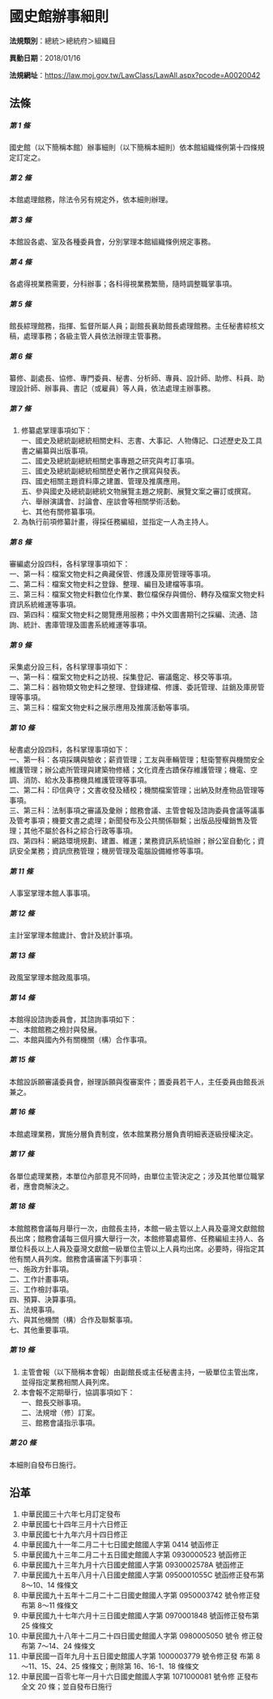 # 國史館辦事細則



**法規類別**：總統＞總統府＞組織目

**異動日期**：2018/01/16  

**法規網址**：https://law.moj.gov.tw/LawClass/LawAll.aspx?pcode=A0020042



## 法條
##### 第 1 條
國史館（以下簡稱本館）辦事細則（以下簡稱本細則）依本館組織條例第十四條規定訂定之。

##### 第 2 條
本館處理館務，除法令另有規定外，依本細則辦理。

##### 第 3 條
本館設各處、室及各種委員會，分別掌理本館組織條例規定事務。

##### 第 4 條
各處得視業務需要，分科辦事；各科得視業務繁簡，隨時調整職掌事項。

##### 第 5 條
館長綜理館務，指揮、監督所屬人員；副館長襄助館長處理館務。主任秘書綜核文稿，處理事務；各級主管人員依法辦理主管事務。

##### 第 6 條
纂修、副處長、協修、專門委員、秘書、分析師、專員、設計師、助修、科員、助理設計師、辦事員、書記（或雇員）等人員，依法處理主辦事務。

##### 第 7 條
1. 修纂處掌理事項如下：  
一、國史及總統副總統相關史料、志書、大事記、人物傳記、口述歷史及工具書之編纂與出版事項。  
二、國史及總統副總統相關史事專題之研究與考訂事項。  
三、國史及總統副總統相關歷史著作之撰寫與發表。  
四、國史相關主題資料庫之建置、管理及推廣應用。  
五、參與國史及總統副總統文物展覽主題之規劃、展覽文案之審訂或撰寫。  
六、舉辦演講會、討論會、座談會等相關學術活動。  
七、其他有關修纂事項。
1. 為執行前項修纂計畫，得採任務編組，並指定一人為主持人。

##### 第 8 條
審編處分設四科，各科掌理事項如下：  
一、第一科：檔案文物史料之典藏保管、修護及庫房管理等事項。  
二、第二科：檔案文物史料之登錄、整理、編目及建檔等事項。  
三、第三科：檔案文物史料數位化作業、數位檔保存與備份、轉存及檔案文物史料資訊系統維運等事項。  
四、第四科：檔案文物史料之閱覽應用服務；中外文圖書期刊之採編、流通、諮詢、統計、書庫管理及圖書系統維運等事項。

##### 第 9 條
采集處分設三科，各科掌理事項如下：  
一、第一科：檔案文物史料之訪視、採集登記、審議鑑定、移交等事項。  
二、第二科：器物類文物史料之整理、登錄建檔、修護、委託管理、註銷及庫房管理等事項。  
三、第三科：檔案文物史料之展示應用及推廣活動等事項。

##### 第 10 條
秘書處分設四科，各科掌理事項如下：  
一、第一科：各項採購與驗收；薪資管理；工友與車輛管理；駐衛警察與機關安全維護管理；辦公處所管理與建築物修繕；文化資產古蹟保存維護管理；機電、空調、消防、給水及事務機具維護管理等事項。  
二、第二科：印信典守；文書收發及繕校；機關檔案管理；出納及財產物品管理等事項。  
三、第三科：法制事項之審議及彙辦；館務會議、主管會報及諮詢委員會議等議事及管考事項；機要文書之處理；新聞發布及公共關係聯繫；出版品授權銷售及管理；其他不屬於各科之綜合行政等事項。  
四、第四科：網路環境規劃、建置、維運；業務資訊系統協辦；辦公室自動化；資訊安全業務；資訊庶務管理；機房管理及電腦設備維修等事項。

##### 第 11 條
人事室掌理本館人事事項。

##### 第 12 條
主計室掌理本館歲計、會計及統計事項。

##### 第 13 條
政風室掌理本館政風事項。

##### 第 14 條
本館得設諮詢委員會，其諮詢事項如下：  
一、本館館務之檢討與發展。  
二、本館與國內外有關機關（構）合作事項。

##### 第 15 條
本館設訴願審議委員會，辦理訴願與復審案件；置委員若干人，主任委員由館長派兼之。

##### 第 16 條
本館處理業務，實施分層負責制度，依本館業務分層負責明細表逐級授權決定。

##### 第 17 條
各單位處理業務，本單位內部意見不同時，由單位主管決定之；涉及其他單位職掌者，應會商解決之。

##### 第 18 條
本館館務會議每月舉行一次，由館長主持，本館一級主管以上人員及臺灣文獻館館長出席；館務會議每三個月擴大舉行一次，本館修纂處纂修、任務編組主持人、各單位科長以上人員及臺灣文獻館一級單位主管以上人員均出席。必要時，得指定其他有關人員列席。館務會議審議下列事項：  
一、施政方針事項。  
二、工作計畫事項。  
三、工作檢討事項。  
四、預算、決算事項。  
五、法規事項。  
六、與其他機關（構）合作及聯繫事項。  
七、其他重要事項。

##### 第 19 條
1. 主管會報（以下簡稱本會報）由副館長或主任秘書主持，一級單位主管出席，並得指定業務相關人員列席。
1. 本會報不定期舉行，協調事項如下：  
一、館長交辦事項。  
二、法規增（修）訂案。  
三、館務會議指示事項。

##### 第 20 條
本細則自發布日施行。

## 沿革
1. 中華民國三十六年七月訂定發布
1. 中華民國七十四年三月十六日修正
1. 中華民國七十九年六月十四日修正
1. 中華民國九十一年二月二十七日國史館國人字第 0414 號函修正
1. 中華民國九十三年二月二十五日國史館國人字第 0930000523 號函修正
1. 中華民國九十三年九月十六日國史館國人字第 0930002578A  號函修正
1. 中華民國九十五年八月十八日國史館國人字第 0950001055C  號函修正發布第 8～10、14  條條文
1. 中華民國九十五年十二月二十二日國史館國人字第 0950003742 號令修正發布第 8～11  條條文
1. 中華民國九十七年六月十三日國史館國人字第 0970001848 號函修正發布第 25 條條文
1.  中華民國九十八年十二月二十四日國史館國人字第 0980005050 號令  修正發布第 7～14、24  條條文
1.  中華民國一百年九月十五日國史館國人字第 1000003779 號令修正發  布第 8～11、15、24、25  條條文；刪除第 16、16-1、18 條條文
1.  中華民國一百零七年一月十六日國史館國人字第 1071000081 號令修  正發布全文 20 條；並自發布日施行
